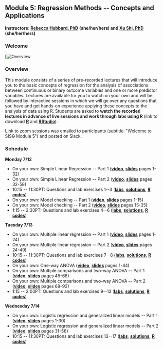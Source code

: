 ## Module 5: Regression Methods -- Concepts and Applications 
#### Instructors: [Rebecca Hubbard, PhD](https://www.med.upenn.edu/ehr-stats) (she/her/hers) and [Xu Shi, PhD](https://www.xuritashi.com) (she/her/hers)

### Welcome
[![Overview](https://youtu.be/pVWQI6F2TpA)

### Overview
This module consists of a series of pre-recorded lectures that will introduce you to the basic concepts of regression for the analysis of associations between continuous or binary outcome variables and one or more predictor variables. Lectures are available for you to watch on your own and will be followed by interactive sessions in which we will go over any questions that you have and get hands-on experience applying these concepts to the analysis of data using R. Students are asked to **watch the recorded lectures in advance of live sessions and work through labs using R** (link to download **[R](https://cran.r-project.org/)** and **[RStudio](https://rstudio.com/products/rstudio/download/#download)**).

Link to zoom sessions was emailed to participants (subtitle: "Welcome to SISG Module 5") and posted on Slack. 

### Schedule

**Monday 7/12**
* On your own: Simple Linear Regression -- Part 1 (**[video](https://youtu.be/DbhWwBIlN-s)**, **[slides](/slides/1_SimpleLinearRegression.pdf)** pages 1-32)
* On your own: Simple Linear Regression -- Part 2 (**[video](https://youtu.be/vqfW5-ts9_U)**, **[slides](/slides/1_SimpleLinearRegression.pdf)** pages 32-58)
* 10:15 -- 11:30PT: Questions and lab exercises 1--3  (**[labs](/slides/2021_SISG_5_Labs.pdf)**, **[solutions](/slides/2021_SISG_5_Labs_Solutions.pdf)**, **[R codes](/slides/2021_SISG_5_Labs_Code.R)**)
* On your own: Model checking -- Part 1 (**[video](https://youtu.be/ijHe7pmkcIQ)**, **[slides](/slides/2_ModelChecking.pdf)** pages 1-15)
* On your own: Model checking -- Part 2 (**[video](https://youtu.be/-lV2ggV6twA)**, **[slides](/slides/2_ModelChecking.pdf)** pages 15-35)
* 1:15 -- 2:30PT: Questions and lab exercises 4--6  (**[labs](/slides/2021_SISG_5_Labs.pdf)**, **[solutions](/slides/2021_SISG_5_Labs_Solutions.pdf)**, **[R codes](/slides/2021_SISG_5_Labs_Code.R)**)

**Tuesday 7/13**
* On your own: Multiple linear regression -- Part 1 (**[video](https://youtu.be/C8ucMouUkgA)**, **[slides](/slides/3_MultipleLinearRegression.pdf)** pages 1-24)
* On your own: Multiple linear regression -- Part 2 (**[video](https://youtu.be/glVDPDq89XI)**, **[slides](/slides/3_MultipleLinearRegression.pdf)** pages 24-49)
* 10:15 -- 11:30PT: Questions and lab exercises 7--8  (**[labs](/slides/2021_SISG_5_Labs.pdf)**, **[solutions](/slides/2021_SISG_5_Labs_Solutions.pdf)**, **[R codes](/slides/2021_SISG_5_Labs_Code.R)**)
* On your own: One-way ANOVA (**[video]( https://youtu.be/iizDxDvx5Uk)**, **[slides](/slides/4_ANOVA_MultipleComparisons.pdf)** pages 1-44)
* On your own: Multiple comparisons and two-way ANOVA -- Part 1 (**[video](https://youtu.be/y4C8eFH8dto)**, **[slides](/slides/4_ANOVA_MultipleComparisons.pdf)** pages 45-68)
* On your own: Multiple comparisons and two-way ANOVA -- Part 2 (**[video](https://youtu.be/4VcdwE7Olfk)**, **[slides](/slides/4_ANOVA_MultipleComparisons.pdf)** pages 68-93)
* 1:15 -- 2:00PT: Questions and lab exercises 9--12  (**[labs](/slides/2021_SISG_5_Labs.pdf)**, **[solutions](/slides/2021_SISG_5_Labs_Solutions.pdf)**, **[R codes](/slides/2021_SISG_5_Labs_Code.R)**)

**Wednesday 7/14**
* On your own: Logistic regression and generalized linear models -- Part 1 (**[video](https://youtu.be/h12mvtkqj3c)**, **[slides](/slides/5_LogisticRegression.pdf)** pages 1-30)
* On your own: Logistic regression and generalized linear models -- Part 2 (**[video](https://youtu.be/0Dgu5h7MwCs)**, **[slides](/slides/5_LogisticRegression.pdf)** pages 31-56)
* 10:15 -- 11:30PT: Questions and lab exercises 13--17  (**[labs](/slides/2021_SISG_5_Labs.pdf)**, **[solutions](/slides/2021_SISG_5_Labs_Solutions.pdf)**, **[R codes](/slides/2021_SISG_5_Labs_Code.R)**)


